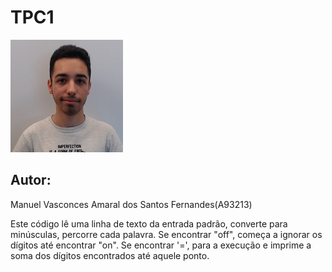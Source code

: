 # TPC1

![foto perfil](/images/A93213.jpg)

## Autor:
Manuel Vasconces Amaral dos Santos Fernandes(A93213)

Este código lê uma linha de texto da entrada padrão, converte para minúsculas, percorre cada palavra. Se encontrar "off", começa a ignorar os dígitos até encontrar "on". Se encontrar '=', para a execução e imprime a soma dos dígitos encontrados até aquele ponto.
